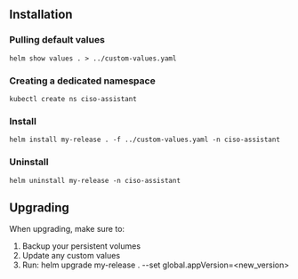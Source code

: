 ## Installation

### Pulling default values

```
helm show values . > ../custom-values.yaml
```

### Creating a dedicated namespace

```
kubectl create ns ciso-assistant
```

### Install

```
helm install my-release . -f ../custom-values.yaml -n ciso-assistant
```

### Uninstall

```
helm uninstall my-release -n ciso-assistant
```


## Upgrading

When upgrading, make sure to:
1. Backup your persistent volumes
2. Update any custom values
3. Run: helm upgrade my-release . --set global.appVersion=<new_version>
